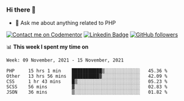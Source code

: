 ### Hi there 👋

<!--
**mustafaculban/mustafaculban** is a ✨ _special_ ✨ repository because its `README.md` (this file) appears on your GitHub profile.

Here are some ideas to get you started:

- 🌱 I’m currently learning ...
- 👯 I’m looking to collaborate on ...
- 🤔 I’m looking for help with ...
- 📫 How to reach me: ...
- 😄 Pronouns: ...
- ⚡ Fun fact: ...

-->
- 💬 Ask me about anything related to PHP

[![Contact me on Codementor](https://www.codementor.io/m-badges/karamusluk/book-session.svg)](https://www.codementor.io/@karamusluk?refer=badge)
[![Linkedin Badge](https://img.shields.io/badge/-Mustafa%20Culban-blue?style=social&logo=Linkedin&logoColor=blue&link=https://www.linkedin.com/in/mustafaculban/)](https://www.linkedin.com/in/mustafaculban/) 
[![GitHub followers](https://img.shields.io/github/followers/karamusluk?label=Follow&style=social)](https://github.com/karamusluk/?tab=follow)


📊 **This week I spent my time on**
<!--START_SECTION:waka-->
```text
Week: 09 November, 2021 - 15 November, 2021

PHP     15 hrs 1 min    ███████████▒░░░░░░░░░░░░░   45.36 % 
Other   13 hrs 56 mins  ██████████▓░░░░░░░░░░░░░░   42.09 % 
CSS     1 hr 43 mins    █▒░░░░░░░░░░░░░░░░░░░░░░░   05.23 % 
SCSS    56 mins         ▓░░░░░░░░░░░░░░░░░░░░░░░░   02.83 % 
JSON    36 mins         ▒░░░░░░░░░░░░░░░░░░░░░░░░   01.82 % 
```
<!--END_SECTION:waka-->

